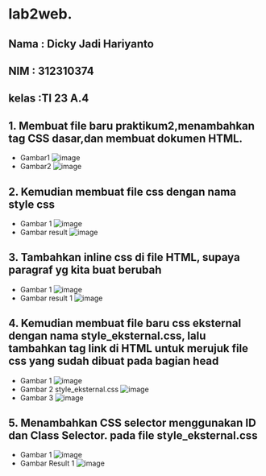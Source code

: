 # lab2web.
## Nama : Dicky Jadi Hariyanto
## NIM  : 312310374
## kelas :TI 23 A.4
## 1. Membuat file baru praktikum2,menambahkan tag CSS dasar,dan membuat dokumen HTML.
- Gambar1
![image](https://github.com/user-attachments/assets/641e265e-f794-4366-ac0f-36b98606c2d0)
- Gambar2
![image](https://github.com/user-attachments/assets/b0221e39-096b-46a2-9c24-09990b191cf2)
## 2. Kemudian membuat file css dengan nama style css
- Gambar 1
![image](https://github.com/user-attachments/assets/f8e1e7e0-abed-42d9-90b2-3600612d8803)
- Gambar result
![image](https://github.com/user-attachments/assets/644f22d3-7162-4fef-859a-67a575698628)
## 3. Tambahkan inline css di file HTML, supaya paragraf yg kita buat berubah 
- Gambar 1
![image](https://github.com/user-attachments/assets/45b51268-13c0-45ce-b9b2-4f905468e7e3)
- Gambar result 1
![image](https://github.com/user-attachments/assets/8fe1fd03-1d54-45cf-8fdd-b130ddb54b24)
## 4. Kemudian membuat file baru css eksternal dengan nama style_eksternal.css, lalu tambahkan tag link di HTML untuk merujuk file css yang sudah dibuat pada bagian head
- Gambar 1
![image](https://github.com/user-attachments/assets/2c966dcc-f594-44a5-84e1-7fdb5cdf2728)
- Gambar 2 style_eksternal.css
![image](https://github.com/user-attachments/assets/57b278a0-5c7c-4f60-98fb-18b04efb9dad)
- Gambar 3
![image](https://github.com/user-attachments/assets/74aebc36-0162-4112-aa74-890f805e7466)
## 5. Menambahkan CSS selector menggunakan ID dan Class Selector. pada file style_eksternal.css
- Gambar 1
![image](https://github.com/user-attachments/assets/2c512d9d-aecb-46ab-8b86-ba262db38fcd)
- Gambar Result 1
![image](https://github.com/user-attachments/assets/4435187b-54fc-45c7-b6b1-aadc47314719)
